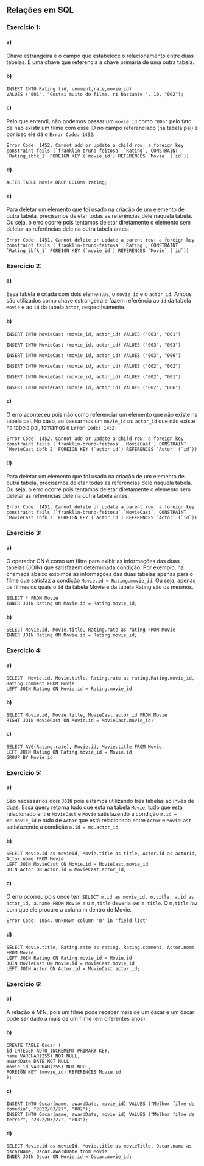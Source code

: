 ## Relações em SQL

### Exercício 1:

#### a)

Chave estrangeira é o campo que estabelece o relacionamento entre duas tabelas. É uma chave que referencia a chave primária de uma outra tabela.

#### b)

```
INSERT INTO Rating (id, comment,rate,movie_id)
VALUES ("001", "Gostei muito do filme, ri bastante!", 10, "002");
```

#### c)

Pelo que entendi, não podemos passar um `movie id` como `"005"` pelo fato de não existir um filme com esse ID no campo referenciado (na tabela pai) e por isso ele dá o `Error Code: 1452`.

```
Error Code: 1452. Cannot add or update a child row: a foreign key constraint fails (`franklin-bruno-feitosa`.`Rating`, CONSTRAINT `Rating_ibfk_1` FOREIGN KEY (`movie_id`) REFERENCES `Movie` (`id`))
```

#### d)

```
ALTER TABLE Movie DROP COLUMN rating;
```

#### e)

Para deletar um elemento que foi usado na criação de um elemento de outra tabela, precisamos deletar todas as referências dele naquela tabela. Ou seja, o erro ocorre pois tentamos deletar diretamente o elemento sem deletar as referências dele na outra tabela antes.

```
Error Code: 1451. Cannot delete or update a parent row: a foreign key constraint fails (`franklin-bruno-feitosa`.`Rating`, CONSTRAINT `Rating_ibfk_1` FOREIGN KEY (`movie_id`) REFERENCES `Movie` (`id`))

```

### Exercício 2:

#### a)

Essa tabela é criada com dois elementos, o `movie_id` e o `actor_id`. Ambos são utilizados como chave estrangeira e fazem referência ao `id` da tabela `Movie` e ao `id` da tabela `Actor`, respectivamente.

#### b)

```
INSERT INTO MovieCast (movie_id, actor_id) VALUES ("003", "001")

INSERT INTO MovieCast (movie_id, actor_id) VALUES ("003", "003")

INSERT INTO MovieCast (movie_id, actor_id) VALUES ("003", "006")

INSERT INTO MovieCast (movie_id, actor_id) VALUES ("002", "002")

INSERT INTO MovieCast (movie_id, actor_id) VALUES ("002", "001")

INSERT INTO MovieCast (movie_id, actor_id) VALUES ("002", "006")

```

#### c)

O erro aconteceu pois não como referenciar um elemento que não existe na tabela pai. No caso, ao passarmos um `movie_id` ou `actor_id` que não existe na tabela pai, tomamos o `Error Code: 1452.`

```
Error Code: 1452. Cannot add or update a child row: a foreign key constraint fails (`franklin-bruno-feitosa`.`MovieCast`, CONSTRAINT `MovieCast_ibfk_2` FOREIGN KEY (`actor_id`) REFERENCES `Actor` (`id`))

```

#### d)

Para deletar um elemento que foi usado na criação de um elemento de outra tabela, precisamos deletar todas as referências dele naquela tabela. Ou seja, o erro ocorre pois tentamos deletar diretamente o elemento sem deletar as referências dele na outra tabela antes.

```
Error Code: 1451. Cannot delete or update a parent row: a foreign key constraint fails (`franklin-bruno-feitosa`.`MovieCast`, CONSTRAINT `MovieCast_ibfk_2` FOREIGN KEY (`actor_id`) REFERENCES `Actor` (`id`))

```

### Exercicio 3:

#### a)

O operador ON é como um filtro para exibir as informações das duas tabelas (JOIN) que satisfazem determinada condição. Por exemplo, na chamada abaixo exibimos as informações das duas tabelas apenas para o filme que satisfaz a condição `Movie.id = Rating.movie_id`. Ou seja, apenas os filmes os quais o `id` da tabela Movie e da tabela Rating são os mesmos.

```
SELECT * FROM Movie
INNER JOIN Rating ON Movie.id = Rating.movie_id;
```

#### b)

```
SELECT Movie.id, Movie.title, Rating.rate as rating FROM Movie
INNER JOIN Rating ON Movie.id = Rating.movie_id;
```

### Exercicio 4:

#### a)

```
SELECT  Movie.id, Movie.title, Rating.rate as rating,Rating.movie_id, Rating.comment FROM Movie
LEFT JOIN Rating ON Movie.id = Rating.movie_id
```

#### b)

```
SELECT Movie.id, Movie.title, MovieCast.actor_id FROM Movie
RIGHT JOIN MovieCast ON Movie.id = MovieCast.movie_id;
```

#### c)

```
SELECT AVG(Rating.rate), Movie.id, Movie.title FROM Movie
LEFT JOIN Rating ON Rating.movie_id = Movie.id
GROUP BY Movie.id
```

### Exercício 5:

#### a)

São necessários dois `JOIN` pois estamos utilizando três tabelas ao invés de duas. Essa query retorna tudo que está na tabela `Movie`, tudo que está relacionado entre `MovieCast` e `Movie` satisfazendo a condição `m.id = mc.movie_id` e tudo de `Actor` que está relacionado entre `Actor` e `MovieCast` satisfazendo a condição `a.id = mc.actor_id`.

#### b)

```
SELECT Movie.id as movieId, Movie.title as title, Actor.id as actorId, Actor.nome FROM Movie
LEFT JOIN MovieCast ON Movie.id = MovieCast.movie_id
JOIN Actor ON Actor.id = MovieCast.actor_id;
```

#### c)

O erro ocorreu pois onde tem `SELECT m.id as movie_id, m,title, a.id as actor_id, a.name FROM Movie m` o `m,title` deveria ser `m.title`. O `m,title` faz com que ele procure a coluna m dentro de Movie.

```
Error Code: 1054. Unknown column 'm' in 'field list'
```

#### d)

```
SELECT Movie.title, Rating.rate as rating, Rating.comment, Actor.nome FROM Movie
LEFT JOIN Rating ON Rating.movie_id = Movie.id
JOIN MovieCast ON Movie.id = MovieCast.movie_id
LEFT JOIN Actor ON Actor.id = MovieCast.actor_id;
```

### Exercício 6:

#### a)

A relação é M:N, pois um filme pode receber mais de um óscar e um óscar pode ser dado a mais de um filme (em diferentes anos).

#### b)

```
CREATE TABLE Oscar (
id INTEGER AUTO_INCREMENT PRIMARY KEY,
name VARCHAR(255) NOT NULL,
awardDate DATE NOT NULL
movie_id VARCHAR(255) NOT NULL,
FOREIGN KEY (movie_id) REFERENCES Movie.id
);
```

#### c)

```
INSERT INTO Oscar(name, awardDate, movie_id) VALUES ("Melhor filme de comédia", "2022/03/27", "002");
INSERT INTO Oscar(name, awardDate, movie_id) VALUES ("Melhor filme de terror", "2022/03/27", "003");
```

#### d)

```
SELECT Movie.id as movieId, Movie.title as movieTitle, Oscar.name as oscarName, Oscar.awardDate from Movie
INNER JOIN Oscar ON Movie.id = Oscar.movie_id;
```
